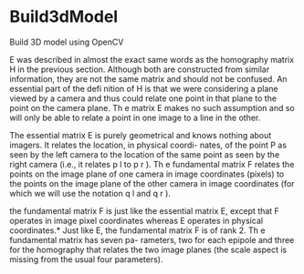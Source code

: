 # Build3dModel
Build 3D model using OpenCV

E was described in almost the exact same words as the homography
matrix H in the previous section. Although both are constructed from similar information, they are not the
same matrix and should not be confused. An essential part of the defi nition of H is that we were considering
a plane viewed by a camera and thus could relate one point in that plane to the point on the camera plane.
Th e matrix E makes no such assumption and so will only be able to relate a point in one image to a line in
the other.

The essential matrix E is purely geometrical and knows nothing about imagers. It relates the location, in physical coordi-
nates, of the point P as seen by the left camera to the location of the same point as seen by the right camera (i.e., it relates p l to p r ). Th e fundamental matrix F relates the points on the image plane of one camera in image coordinates (pixels) to the points on the image plane of the other camera in image coordinates (for which we will use the notation
q l and q r ).

the fundamental matrix F is just like the essential matrix E, except that
F operates in image pixel coordinates whereas E operates in physical coordinates.* Just
like E, the fundamental matrix F is of rank 2. Th e fundamental matrix has seven pa-
rameters, two for each epipole and three for the homography that relates the two image
planes (the scale aspect is missing from the usual four parameters).
